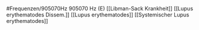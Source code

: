 #Frequenzen/905070Hz
905070 Hz (E)
[[Libman-Sack Krankheit]]
[[Lupus erythematodes Dissem.]]
[[Lupus erythematodes]]
[[Systemischer Lupus erythematodes]]